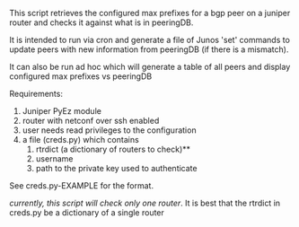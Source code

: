 This script retrieves the configured max prefixes for a bgp peer on a juniper router and checks it against what is
in peeringDB.

It is intended to run via cron and generate a file of Junos 'set' commands to update peers with new information from peeringDB (if there is a mismatch).

It can also be run ad hoc which will generate a table of all peers and display configured max prefixes vs peeringDB

Requirements:
 1. Juniper PyEz module
 1. router with netconf over ssh enabled
 1. user needs read privileges to the configuration
 1. a file (creds.py) which contains
     1. rtrdict (a dictionary of routers to check)**
     1. username
     1. path to the private key used to authenticate

See creds.py-EXAMPLE for the format.

_currently, this script will check only one router_.  It is best that the rtrdict in creds.py be a dictionary of a single router
